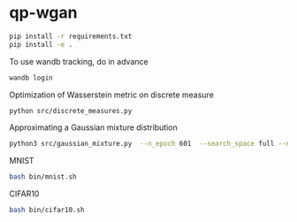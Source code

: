 # qp-wgan

```bash
pip install -r requirements.txt
pip install -e .
```

To use wandb tracking, do in advance
```bash
wandb login
```

Optimization of Wasserstein metric on discrete measure

```bash
python src/discrete_measures.py
```

Approximating a Gaussian mixture distribution

```bash
python3 src/gaussian_mixture.py  --n_epoch 601  --search_space full --n_critic_iter 2 --reg_coef1 0.1 --reg_coef2 1 --batch_size 64
```

MNIST

```bash
bash bin/mnist.sh

```

CIFAR10

```bash
bash bin/cifar10.sh
```
